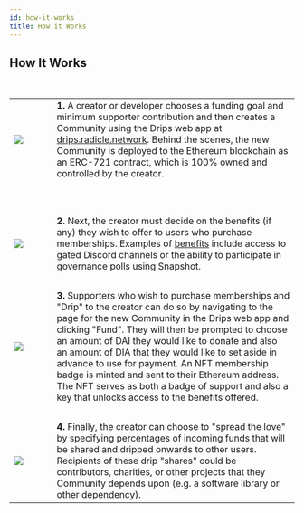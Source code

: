 ```yaml
---
id: how-it-works
title: How it Works
---
```


## How It Works
&nbsp;
<table style="border: 0px;">
<tr style="border: 0px;">
<td style="border: 0px; width: 15%;"><img src="/img/drips_how1.png"></td>
<td style="border: 0px; vertical-align: top;"><b>1.</b>  A creator or developer chooses a funding goal and minimum supporter contribution and then creates a Community using the Drips web app at <a href="https://drips.radicle.network/">drips.radicle.network</a>. Behind the scenes, the new Community is deployed to the Ethereum blockchain as an ERC-721 contract, which is 100% owned and controlled by the creator.
</td>
</tr>
<tr style="border: 0px;"><td style="border: 0px;"><p>&nbsp;</p></td><td style="border: 0px;"> </td></tr>
<tr style="border: 0px;">
<td style="border: 0px; width: 15%;"><img src="/img/drips_how2.png"></td>
<td style="border: 0px; vertical-align: top;"><b>2.</b>  Next, the creator must decide on the benefits (if any) they wish to offer to users who purchase memberships. Examples of <a href="../using-drips/setting-up-benefits.html">benefits<a> include access to gated Discord channels or the ability to participate in governance polls using Snapshot.
</td>
</tr>
<tr style="border: 0px;"><td style="border: 0px;"><br/> </td><td style="border: 0px;"> </td></tr>
<tr style="border: 0px;">
<td style="border: 0px; width: 15%;"><img src="/img/drips_how3.png"></td>
<td style="border: 0px; vertical-align: top;"><b>3.</b>  Supporters who wish to purchase memberships and "Drip" to the creator can do so by navigating to the page for the new Community in the Drips web app and clicking "Fund". They will then be prompted to choose an amount of DAI they would like to donate and also an amount of DIA that they would like to set aside in advance to use for payment. An NFT membership badge is minted and sent to their Ethereum address. The NFT serves as both a badge of support and also a key that unlocks access to the benefits offered.
</td>
</tr>
<tr style="border: 0px;"><td style="border: 0px;"><br/> </td><td style="border: 0px;"> </td></tr>
<tr style="border: 0px;">
<td style="border: 0px; width: 15%;"><img src="/img/drips_how3.png"></td>
<td style="border: 0px; vertical-align: top;"><b>4.</b>  Finally, the creator can choose to "spread the love" by specifying percentages of incoming funds that will be shared and dripped onwards to other users. Recipients of these drip "shares" could be contributors, charities, or other projects that they Community depends upon (e.g. a software library or other dependency).
</td>
</tr>
</td>
</tr>
</table>



